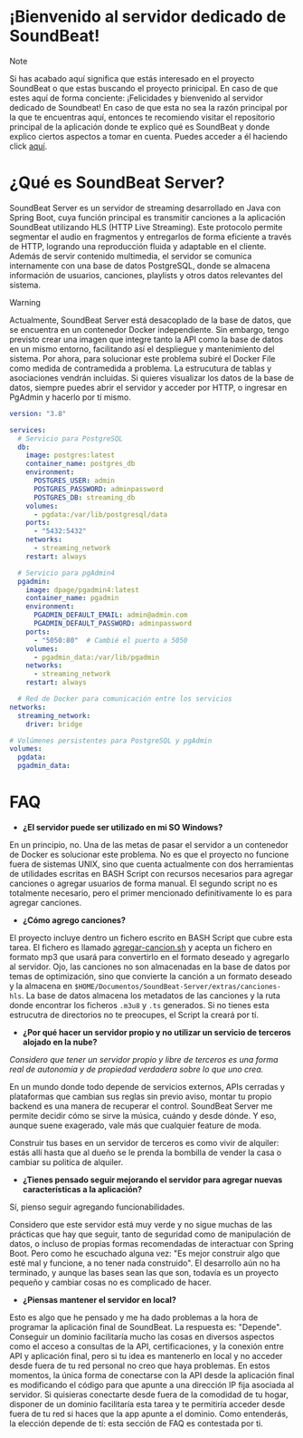 # ¡Bienvenido al servidor dedicado de SoundBeat!

> [!NOTE]
> Si has acabado aquí significa que estás interesado en el proyecto SoundBeat o que estas buscando el proyecto prinicipal. En caso de que estes aquí de forma conciente: ¡Felicidades y bienvenido al servidor dedicado de Soundbeat!
> En caso de que esta no sea la razón principal por la que te encuentras aquí, entonces te recomiendo visitar el repositorio principal de la aplicación donde te explico qué es SoundBeat y donde explico ciertos aspectos a tomar en
> cuenta. Puedes acceder a él haciendo click [aquí](https://github.com/ax14n/soundbeat-test).

# ¿Qué es SoundBeat Server?

SoundBeat Server es un servidor de streaming desarrollado en Java con Spring Boot, cuya función principal es transmitir canciones a la aplicación SoundBeat utilizando HLS (HTTP Live Streaming). Este protocolo permite segmentar el 
audio en fragmentos y entregarlos de forma eficiente a través de HTTP, logrando una reproducción fluida y adaptable en el cliente. Además de servir contenido multimedia, el servidor se comunica internamente con una base de datos 
PostgreSQL, donde se almacena información de usuarios, canciones, playlists y otros datos relevantes del sistema.

> [!WARNING]
> Actualmente, SoundBeat Server está desacoplado de la base de datos, que se encuentra en un contenedor Docker independiente. Sin embargo, tengo previsto crear una imagen que integre tanto la API como la base de datos en un mismo
entorno, facilitando así el despliegue y mantenimiento del sistema. Por ahora, para solucionar este problema subiré el Docker File como medida de contramedida a problema. La estrucutura de tablas y asociaciones vendrán incluidas.
Si quieres visualizar los datos de la base de datos, siempre puedes abrir el servidor y acceder por HTTP, o ingresar en PgAdmin y hacerlo por tí mismo.

```yaml
version: "3.8"

services:
  # Servicio para PostgreSQL
  db:
    image: postgres:latest
    container_name: postgres_db
    environment:
      POSTGRES_USER: admin
      POSTGRES_PASSWORD: adminpassword
      POSTGRES_DB: streaming_db
    volumes:
      - pgdata:/var/lib/postgresql/data
    ports:
      - "5432:5432"
    networks:
      - streaming_network
    restart: always

  # Servicio para pgAdmin4
  pgadmin:
    image: dpage/pgadmin4:latest
    container_name: pgadmin
    environment:
      PGADMIN_DEFAULT_EMAIL: admin@admin.com
      PGADMIN_DEFAULT_PASSWORD: adminpassword
    ports:
      - "5050:80"  # Cambié el puerto a 5050
    volumes:
      - pgadmin_data:/var/lib/pgadmin
    networks:
      - streaming_network
    restart: always

  # Red de Docker para comunicación entre los servicios
networks:
  streaming_network:
    driver: bridge

# Volúmenes persistentes para PostgreSQL y pgAdmin
volumes:
  pgdata:
  pgadmin_data:

```

# FAQ

- **¿El servidor puede ser utilizado en mi SO Windows?**

En un principio, no. Una de las metas de pasar el servidor a un contenedor de Docker es solucionar este problema. No es que el proyecto no funcione fuera de sistemas UNIX, sino que cuenta actualmente con dos herramientas de
utilidades escritas en BASH Script con recursos necesarios para agregar canciones o agregar usuarios de forma manual. El segundo script no es totalmente necesario, pero el primer mencionado definitivamente lo es para agregar
canciones.

- **¿Cómo agrego canciones?**

El proyecto incluye dentro un fichero escrito en BASH Script que cubre esta tarea. El fichero es llamado [agregar-cancion.sh](./agregar-cancion.sh) y acepta un fichero en formato mp3 que usará para convertirlo en el formato
deseado y agregarlo al servidor. Ojo, las canciones no son almacenadas en la base de datos por temas de optimización, sino que convierte la canción a un formato deseado y la almacena en 
`$HOME/Documentos/SoundBeat-Server/extras/canciones-hls`. La base de datos almacena los metadatos de las canciones y la ruta donde encontrar los ficheros `.m3u8` y `.ts` generados.  Si no tienes esta estrucutra de 
directorios no te preocupes, el Script la creará por tí. 

- **¿Por qué hacer un servidor propio y no utilizar un servicio de terceros alojado en la nube?**

*Considero que tener un servidor propio y libre de terceros es una forma real de autonomía y de propiedad verdadera sobre lo que uno crea.*

En un mundo donde todo depende de servicios externos, APIs cerradas y plataformas que cambian sus reglas sin previo aviso, montar tu propio backend es una manera de recuperar el control. SoundBeat Server me permite decidir cómo
se sirve la música, cuándo y desde dónde. Y eso, aunque suene exagerado, vale más que cualquier feature de moda.

Construir tus bases en un servidor de terceros es como vivir de alquiler: estás allí hasta que al dueño se le
prenda la bombilla de vender la casa o cambiar su politíca de alquiler.

- **¿Tienes pensado seguir mejorando el servidor para agregar nuevas características a la aplicación?**

Sí, pienso seguir agregando funcionabilidades. 

Considero que este servidor está muy verde y no sigue muchas de las prácticas que hay que seguir, tanto de seguridad como de manipulación de datos, o incluso de propias formas recomendadas de interactuar con Spring Boot. Pero como
he escuchado alguna vez: "Es mejor construir algo que esté mal y funcione, a no tener nada construido". El desarrollo aún no ha terminado, y aunque las bases sean las que son, todavía es un proyecto pequeño y cambiar cosas no es 
complicado de hacer.

- **¿Piensas mantener el servidor en local?**

Esto es algo que he pensado y me ha dado problemas a la hora de programar la aplicación final de SoundBeat. La respuesta es: "Depende". Conseguir un dominio facilitaría mucho las cosas en diversos aspectos como el acceso a consultas de la API, 
certificaciones, y la conexión entre API y aplicación final, pero si tu idea es mantenerlo en local y no acceder desde fuera de tu red personal no creo que haya problemas. En estos momentos, la única forma de conectarse con la API desde la aplicación final es modificando el código para que apunte a una dirección IP fija asociada al servidor. Si quisieras conectarte desde fuera de la comodidad de tu hogar, disponer de un dominio facilitaría esta tarea y te permitiría acceder desde
fuera de tu red si haces que la app apunte a el dominio. Como entenderás, la elección depende de tí: esta sección de FAQ es contestada por ti. 
